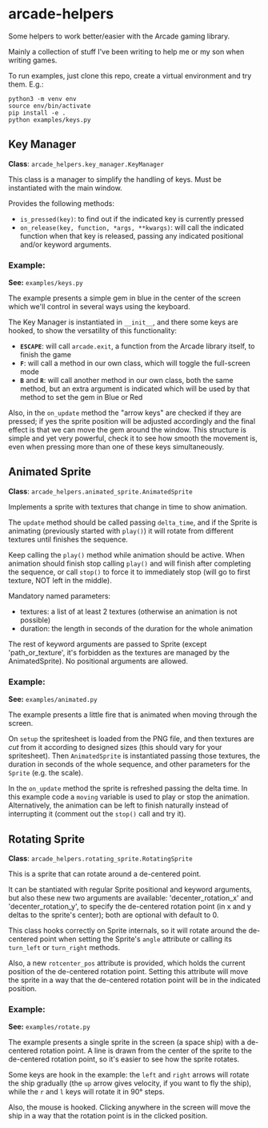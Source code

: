 # arcade-helpers

Some helpers to work better/easier with the Arcade gaming library.

Mainly a collection of stuff I've been writing to help me or my son when writing games.

To run examples, just clone this repo, create a virtual environment and try them. E.g.:
```
python3 -m venv env
source env/bin/activate
pip install -e .
python examples/keys.py
```

## Key Manager

**Class**: `arcade_helpers.key_manager.KeyManager`

This class is a manager to simplify the handling of keys. Must be instantiated with the main window.

Provides the following methods:
- `is_pressed(key)`: to find out if the indicated key is currently pressed
- `on_release(key, function, *args, **kwargs)`: will call the indicated function when that key is released, passing any indicated positional and/or keyword arguments.


### Example:

**See:** `examples/keys.py`

The example presents a simple gem in blue in the center of the screen which we'll control in several ways using the keyboard.

The Key Manager is instantiated in `__init__`, and there some keys are hooked, to show the versatility of this functionality:
- **`ESCAPE`**: will call `arcade.exit`, a function from the Arcade library itself, to finish the game
- **`F`**: will call a method in our own class, which will toggle the full-screen mode
- **`B`** and **`R`**: will call another method in our own class, both the same method, but an extra argument is indicated which will be used by that method to set the gem in Blue or Red

Also, in the `on_update` method the "arrow keys" are checked if they are pressed; if yes the sprite position will be adjusted accordingly and the final effect is that we can move the gem around the window. This structure is simple and yet very powerful, check it to see how smooth the movement is, even when pressing more than one of these keys simultaneously.


## Animated Sprite

**Class**: `arcade_helpers.animated_sprite.AnimatedSprite`

Implements a sprite with textures that change in time to show animation.

The `update` method should be called passing `delta_time`, and if the Sprite is animating (previously started with `play()`) it will rotate from different textures until finishes the sequence.

Keep calling the `play()` method while animation should be active. When animation should finish stop calling `play()` and will finish after completing the sequence, or call `stop()` to force it to immediately stop (will go to first texture, NOT left in the middle).

Mandatory named parameters:
- textures: a list of at least 2 textures (otherwise an animation is not possible)
- duration: the length in seconds of the duration for the whole animation

The rest of keyword arguments are passed to Sprite (except 'path_or_texture', it's forbidden as the textures are managed by the AnimatedSprite). No positional arguments are allowed.

### Example:

**See:** `examples/animated.py`

The example presents a little fire that is animated when moving through the screen.

On `setup` the spritesheet is loaded from the PNG file, and then textures are *cut* from it according to designed sizes (this should vary for your spritesheet). Then `AnimatedSprite` is instantiated passing those textures, the duration in seconds of the whole sequence, and other parameters for the `Sprite` (e.g. the scale).

In the `on_update` method the sprite is refreshed passing the delta time. In this example code a `moving` variable is used to play or stop the animation. Alternatively, the animation can be left to finish naturally instead of interrupting it (comment out the `stop()` call and try it).


## Rotating Sprite

**Class**: `arcade_helpers.rotating_sprite.RotatingSprite`

This is a sprite that can rotate around a de-centered point.

It can be stantiated with regular Sprite positional and keyword arguments, but also these new two arguments are available: 'decenter_rotation_x' and 'decenter_rotation_y', to specify the de-centered rotation point (in x and y deltas to the sprite's center); both
are optional with default to 0.

This class hooks correctly on Sprite internals, so it will rotate around the de-centered point when setting the Sprite's `angle` attribute or calling its `turn_left` or `turn_right` methods.

Also, a new `rotcenter_pos` attribute is provided, which holds the current position of the de-centered rotation point. Setting this attribute will move the sprite in a way that the de-centered rotation point will be in the indicated position.

### Example:

**See:** `examples/rotate.py`

The example presents a single sprite in the screen (a space ship) with a de-centered rotation point. A line is drawn from the center of the sprite to the de-centered rotation point, so it's easier to see how the sprite rotates.

Some keys are hook in the example: the `left` and `right` arrows will rotate the ship gradually (the `up` arrow gives velocity, if you want to fly the ship), while the `r` and `l` keys will rotate it in 90° steps.

Also, the mouse is hooked. Clicking anywhere in the screen will move the ship in a way that the rotation point is in the clicked position.
